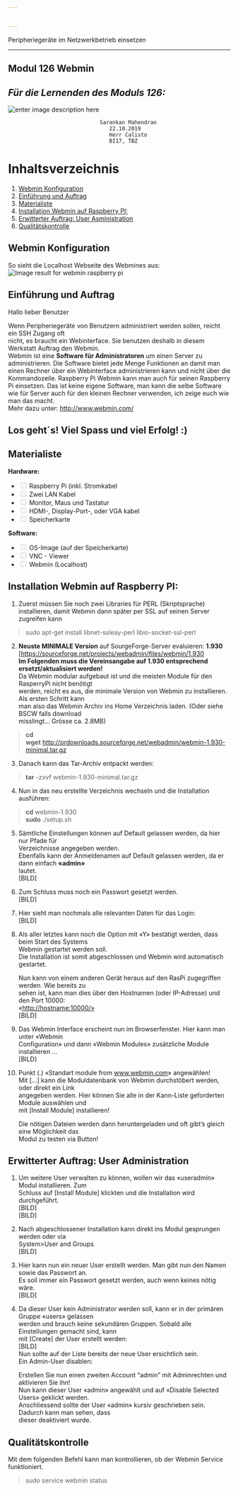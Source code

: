 ```yaml
---


---
```


<p>Peripheriegeräte im Netzwerkbetrieb einsetzen</p>
<hr>
<h2 id="modul-126-webmin">Modul 126 Webmin</h2>
<h2 id="für-die-lernenden-des-moduls-126"><em>Für die Lernenden des Moduls 126:</em></h2>
<p><img src="https://thebroodle.com/wp-content/uploads/2017/06/Webmin-in-Raspberry-Pi.jpg" alt="enter image description here"></p>
<pre><code>								Sarankan Mahendran
								22.10.2019
								Herr Calisto
								BI17, TBZ
</code></pre>
<h1 id="inhaltsverzeichnis">Inhaltsverzeichnis</h1>
<ol>
<li><a href="#example">Webmin Konfiguration</a></li>
<li><a href="#example2">Einführung und Auftrag</a></li>
<li><a href="#example3">Materialiste</a></li>
<li><a href="#example4">Installation Webmin auf Raspberry PI:</a></li>
<li><a href="#example5">Erwitterter Auftrag: User Asministration</a></li>
<li><a href="example6">Qualitätskontrolle</a></li>
</ol>
<h2 id="webmin-konfiguration">Webmin Konfiguration</h2>
<p>So sieht die Localhost Webseite des Webmines aus:<br>
<img src="https://cdn.instructables.com/F8G/938I/IBAAKZK3/F8G938IIBAAKZK3.LARGE.jpg?auto=webp&amp;&amp;frame=1&amp;width=1024&amp;fit=bounds" alt="Image result for webmin raspberry pi"></p>
<h2 id="einführung-und-auftrag">Einführung und Auftrag</h2>
<p>Hallo lieber Benutzer</p>
<p>Wenn Peripheriegeräte von Benutzern administriert werden sollen, reicht ein SSH Zugang oft<br>
nicht, es braucht ein Webinterface. Sie benutzen deshalb in diesem Werkstatt Auftrag den Webmin.<br>
Webmin ist eine <strong>Software für Administratoren</strong> um einen Server zu administrieren. Die Software bietet jede Menge Funktionen an damit man einen Rechner über ein Webinterface administrieren kann und nicht über die Kommandozeile. Raspberry Pi Webmin kann man auch für seinen Raspberry Pi einsetzen. Das ist keine eigene Software, man kann die selbe Software wie für Server auch für den kleinen Rechner verwenden, ich zeige euch wie man das macht.<br>
Mehr dazu unter: <a href="http://www.webmin.com/">http://www.webmin.com/</a></p>
<h2 id="los-geht´s-viel-spass-und-viel-erfolg-">Los geht´s! Viel Spass und viel Erfolg! :)</h2>
<h2 id="materialiste">Materialiste</h2>
<p><strong>Hardware:</strong></p>
<ul>
<li class="task-list-item"><input type="checkbox" class="task-list-item-checkbox" disabled=""> Raspberry Pi (inkl. Stromkabel</li>
<li class="task-list-item"><input type="checkbox" class="task-list-item-checkbox" disabled=""> Zwei LAN Kabel</li>
<li class="task-list-item"><input type="checkbox" class="task-list-item-checkbox" disabled=""> Monitor, Maus und Tastatur</li>
<li class="task-list-item"><input type="checkbox" class="task-list-item-checkbox" disabled=""> HDMI-, Display-Port-, oder VGA kabel</li>
<li class="task-list-item"><input type="checkbox" class="task-list-item-checkbox" disabled=""> Speicherkarte</li>
</ul>
<p><strong>Software:</strong></p>
<ul>
<li class="task-list-item"><input type="checkbox" class="task-list-item-checkbox" disabled=""> OS-Image (auf der Speicherkarte)</li>
<li class="task-list-item"><input type="checkbox" class="task-list-item-checkbox" disabled=""> VNC - Viewer</li>
<li class="task-list-item"><input type="checkbox" class="task-list-item-checkbox" disabled=""> Webmin (Localhost)</li>
</ul>
<h2 id="installation-webmin-auf-raspberry-pi">Installation Webmin auf Raspberry PI:</h2>
<ol>
<li>Zuerst müssen Sie noch zwei Libraries für PERL (Skriptsprache) installieren, damit Webmin dann später per SSL auf seinen Server zugreifen kann</li>
</ol>
<blockquote>
<p>sudo apt-get install libnet-ssleay-perl libio-socket-ssl-perl</p>
</blockquote>
<ol start="2">
<li><strong>Neuste MINIMALE Version</strong> auf SourgeForge-Server evaluieren: <strong>1.930</strong><br>
[<a href="https://sourceforge.net/projects/webadmin/files/webmin/1.930">https://sourceforge.net/projects/webadmin/files/webmin/1.930</a><br>
<strong>Im Folgenden muss die Vereinsangabe auf 1.930 entsprechend ersetzt/aktualisiert werden!</strong><br>
Da Webmin modular aufgebaut ist und die meisten Module für den RasperryPi nicht benötigt<br>
werden, reicht es aus, die minimale Version von Webmin zu installieren. Als ersten Schritt kann<br>
man also das Webmin Archiv ins Home Verzeichnis laden. (Oder siehe BSCW falls download<br>
misslingt… Grösse ca. 2.8MB)</li>
</ol>
<blockquote>
<p><strong>cd</strong><br>
<strong>wget</strong> <a href="http://prdownloads.sourceforge.net/webadmin/webmin-1.930-minimal.tar.gz">http://prdownloads.sourceforge.net/webadmin/webmin-1.930-minimal.tar.gz</a></p>
</blockquote>
<ol start="3">
<li>Danach kann das Tar-Archiv entpackt werden:</li>
</ol>
<blockquote>
<p><strong>tar</strong> -zxvf webmin-1.930-minimal.tar.gz</p>
</blockquote>
<ol start="4">
<li>Nun in das neu erstellte Verzeichnis wechseln und die Installation ausführen:</li>
</ol>
<blockquote>
<p><strong>cd</strong> webmin-1.930<br>
<strong>sudo</strong> ./setup.sh</p>
</blockquote>
<ol start="5">
<li>
<p>Sämtliche Einstellungen können auf Default gelassen werden, da hier nur Pfade für<br>
Verzeichnisse angegeben werden.<br>
Ebenfalls kann der Anmeldenamen auf Default gelassen werden, da er dann einfach <strong>«admin»</strong><br>
lautet.<br>
[BILD]</p>
</li>
<li>
<p>Zum Schluss muss noch ein Passwort gesetzt werden.<br>
[BILD]</p>
</li>
<li>
<p>Hier sieht man nochmals alle relevanten Daten für das Login:<br>
[BILD]</p>
</li>
<li>
<p>Als aller letztes kann noch die Option mit «Y» bestätigt werden, dass beim Start des Systems<br>
Webmin gestartet werden soll.<br>
Die Installation ist somit abgeschlossen und Webmin wird automatisch gestartet.</p>
<p>Nun kann von einem anderen Gerät heraus auf den RasPi zugegriffen werden. Wie bereits zu<br>
sehen ist, kann man dies über den Hostnamen (oder IP-Adresse) und den Port 10000:<br>
«<a href="http://hostname:10000/%C2%BB">http://hostname:10000/»</a><br>
[BILD]</p>
</li>
<li>
<p>Das Webmin Interface erscheint nun im Browserfenster. Hier kann man unter «Webmin<br>
Configuration» und dann «Webmin Modules» zusätzliche Module installieren …<br>
[BILD]</p>
</li>
<li>
<p>Punkt (.) «Standart module from <a href="http://www.webmin.com">www.webmin.com</a>» angewählen!<br>
Mit […] kann die Moduldatenbank von Webmin durchstöbert werden, oder direkt ein Link<br>
angegeben werden. Hier können Sie alle in der Kann-Liste geforderten Module auswählen und<br>
mit [Install Module] installieren!</p>
<p>Die nötigen Dateien werden dann heruntergeladen und oft gibt’s gleich eine Möglichkeit das<br>
Modul zu testen via Button!</p>
</li>
</ol>
<h2 id="erwitterter-auftrag-user-administration">Erwitterter Auftrag: User Administration</h2>
<ol>
<li>
<p>Um weitere User verwalten zu können, wollen wir das «useradmin» Modul installieren. Zum<br>
Schluss auf [Install Module] klickten und die Installation wird durchgeführt.<br>
[BILD]<br>
[BILD]</p>
</li>
<li>
<p>Nach abgeschlossener Installation kann direkt ins Modul gesprungen werden oder via<br>
System&gt;User and Groups<br>
[BILD]</p>
</li>
<li>
<p>Hier kann nun ein neuer User erstellt werden. Man gibt nun den Namen sowie das Passwort an.<br>
Es soll immer ein Passwort gesetzt werden, auch wenn keines nötig wäre.<br>
[BILD]</p>
</li>
<li>
<p>Da dieser User kein Administrator werden soll, kann er in der primären Gruppe «users» gelassen<br>
werden und brauch keine sekundären Gruppen. Sobald alle Einstellungen gemacht sind, kann<br>
mit [Create] der User erstellt werden:<br>
[BILD]<br>
Nun sollte auf der Liste bereits der neue User ersichtlich sein.<br>
Ein Admin-User disablen:</p>
<p>Erstellen Sie nun einen zweiten Account “admin” mit Adminrechten und aktivieren Sie ihn!<br>
Nun kann dieser User «admin» angewählt und auf «Disable Selected Users» geklickt werden.<br>
Anschliessend sollte der User «admin» kursiv geschrieben sein. Dadurch kann man sehen, dass<br>
dieser deaktiviert wurde.</p>
</li>
</ol>
<h2 id="qualitätskontrolle">Qualitätskontrolle</h2>
<p>Mit dem folgenden Befehl kann man kontrollieren, ob der Webmin Service funktioniert.</p>
<blockquote>
<p>sudo service webmin status</p>
</blockquote>

